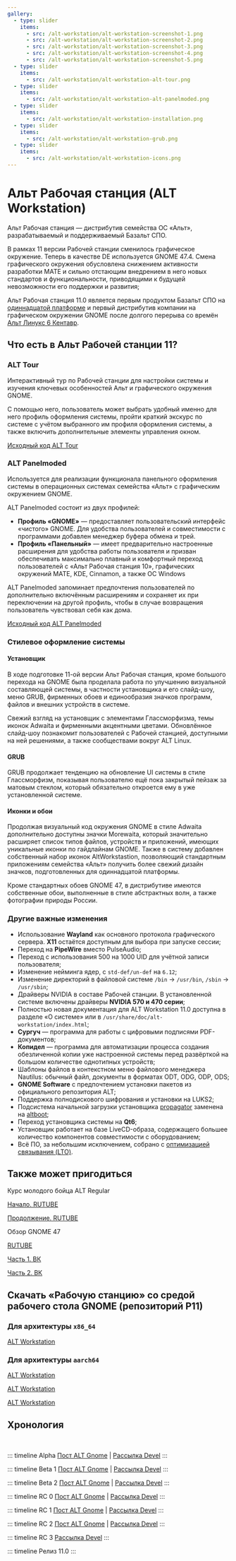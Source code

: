 ```yaml
---
gallery:
  - type: slider
    items:
      - src: /alt-workstation/alt-workstation-screenshot-1.png
      - src: /alt-workstation/alt-workstation-screenshot-2.png
      - src: /alt-workstation/alt-workstation-screenshot-3.png
      - src: /alt-workstation/alt-workstation-screenshot-4.png
      - src: /alt-workstation/alt-workstation-screenshot-5.png
  - type: slider
    items:
      - src: /alt-workstation/alt-workstation-alt-tour.png
  - type: slider
    items:
      - src: /alt-workstation/alt-workstation-alt-panelmoded.png
  - type: slider
    items:
      - src: /alt-workstation/alt-workstation-installation.png
  - type: slider
    items:
      - src: /alt-workstation/alt-workstation-grub.png
  - type: slider
    items:
      - src: /alt-workstation/alt-workstation-icons.png
---
```


# Альт Рабочая станция (ALT Workstation)

<AGWGallery id=0 />

Альт Рабочая станция — дистрибутив семейства ОС «Альт», разрабатываемый и поддерживаемый Базальт СПО.

В рамках 11 версии Рабочей станции сменилось графическое окружение. Теперь в качестве DE используется GNOME 47.4. Смена графического окружения обусловлена снижением активности разработки MATE и сильно отстающим внедрением в него новых стандартов и функциональности, приводящими к будущей невозможности его поддержки и развития;

Альт Рабочая станция 11.0 является первым продуктом Базальт СПО на [одиннадцатой платформе](https://www.altlinux.org/Одиннадцатая_платформа) и первый дистрибутив компании на графическом окружении GNOME после долгого перерыва со времён [Альт Линукс 6 Кентавр](https://www.altlinux.org/Альт_Линукс_6.0_Кентавр).

## Что есть в Альт Рабочей станции 11?

### ALT Tour

<AGWGallery id=1 />

Интерактивный тур по Рабочей станции для настройки системы и изучения ключевых особенностей Альт и графического окружения GNOME.

С помощью него, пользователь может выбрать удобный именно для него профиль оформления системы, пройти краткий экскурс по системе с учётом выбранного им профиля оформления системы, а также включить дополнительные элементы управления окном.

[Исходный код ALT Tour](https://altlinux.space/alt-gnome/alt-tour)

### ALT Panelmoded

<AGWGallery id=2 />

Используется для реализации функционала панельного оформления системы в операционных системах семейства «Альт» с графическим окружением GNOME.

ALT Panelmoded состоит из двух профилей:

- **Профиль «GNOME»** — предоставляет пользовательский интерфейс «чистого» GNOME. Для удобства пользователей и совместимости с программами добавлен менеджер буфера обмена и трей.
- **Профиль «Панельный»** — имеет предварительно настроенные расширения для удобства работы пользователя и призван обеспечивать максимально плавный и комфортный переход пользователей с «Альт Рабочая станция 10», графических окружений MATE, KDE, Cinnamon, а также ОС Windows

ALT Panelmoded запоминает предпочтения пользователей по дополнительно включённым расширениям и сохраняет их при переключении на другой профиль, чтобы в случае возвращения пользователь чувствовал себя как дома.

[Исходный код ALT Panelmoded](https://gitlab.gnome.org/Armatik/alt-panelmoded)

### Стилевое оформление системы

#### Установщик

В ходе подготовке 11-ой версии Альт Рабочая станция, кроме большого перехода на GNOME была проделала работа по улучшению визуальной составляющей системы, в частности установщика и его слайд-шоу, меню GRUB, фирменных обоев и единообразия значков программ, файлов и внешних устройств в системе.

<AGWGallery id=3 />

Свежий взгляд на установщик с элементами Глассморфизма, темы иконок Adwaita и фирменными акцентными цветами. Обновлённое слайд-шоу познакомит пользователей с Рабочей станцией, доступными на ней решениями, а также сообществами вокруг ALT Linux.

#### GRUB

<AGWGallery id=4 />

GRUB продолжает тенденцию на обновление UI системы в стиле Глассморфизм, показывая пользователю ещё пока закрытый пейзаж за матовым стеклом, который обязательно откроется ему в уже установленной системе.

#### Иконки и обои

<AGWGallery id=5 />

Продолжая визуальный код окружения GNOME в стиле Adwaita дополнительно доступны значки Morewaita, который значительно расширяет список типов файлов, устройств и приложений, имеющих уникальные иконки по гайдлайнам GNOME. Также в систему добавлен собственный набор иконок AltWorkstastion, позволяющий стандартным приложениям семейства «Альт» получить более свежий дизайн значков, подготовленных для одиннадцатой платформы.

Кроме стандартных обоев GNOME 47, в дистрибутиве имеются собственные обои, выполненные в стиле абстрактных волн, а также фотографии природы России.

### Другие важные изменения

- Использование **Wayland** как основного протокола графического сервера. **X11** остаётся доступным для выбора при запуске сессии;
- Переход на **PipeWire** вместо PulseAudio;
- Переход с использования 500 на 1000 UID для учётной записи пользователя;
- Изменение нейминга ядер, с `std-def/un-def` на `6.12`;
- Изменение директорий в файловой системе `/bin` -> `/usr/bin`, `/sbin` -> `/usr/sbin`;
- Драйверы NVIDIA в составе Рабочей станции. В установленной системе включены драйверы **NVIDIA 570 и 470 серии**;
- Полностью новая документация для ALT Workstation 11.0 доступна в разделе «О системе» или в `/usr/share/doc/alt-workstation/index.html`;
- **Сургуч** — программа для работы с цифровыми подписями PDF-документов;
- **Копидел** — программа для автоматизации процесса создания обезличенной копии уже настроенной системы перед развёрткой на большом количестве однотипных устройств;
- Шаблоны файлов в контекстном меню файлового менеджера Nautilus: обычный файл, документы в форматах ODT, ODG, ODP, ODS;
- **GNOME Software** c предпочтением установки пакетов из официального репозитория ALT;
- Поддержка полнодискового шифрования и установки на LUKS2;
- Подсистема начальной загрузки установщика [propagator](https://www.altlinux.org/Installer/common/propagator) заменена на [altboot](https://www.altlinux.org/Installer/common/altboot);
- Переход установщика системы на **Qt6**;
- Установщик работает на базе LiveCD-образа, содержащего большее количество компонентов совместимости с оборудованием;
- Всё ПО, за небольшим исключением, собрано с [оптимизацией связывания (LTO)](https://www.altlinux.org/LTO).

## Также может пригодиться

Курс молодого бойца ALT Regular

[Начало. RUTUBE](https://rutube.ru/video/4fee599dd7adb484e7fd5411beb90e06/?r=a/)

[Продолжение. RUTUBE](https://rutube.ru/video/472705a16a81bb13f0e3321c63eb1ced/?r=a/)

Обзор GNOME 47

[RUTUBE](https://rutube.ru/video/9b4be72fc4010eb5d40951d9f76a77ec/?r=a/)

[Часть 1. ВК](https://vkvideo.ru/video-223953895_456239042)

[Часть 2. ВК](https://vkvideo.ru/video-223953895_456239043)

## Скачать «Рабочую станцию» со средой рабочего стола GNOME (репозиторий P11)

### Для архитектуры `x86_64`

[ALT Workstation<Badge type="tip" text="iso" />](https://download.basealt.ru/pub/distributions/ALTLinux/p11/images/workstation/x86_64/alt-workstation-11.0-x86_64.iso)

### Для архитектуры `aarch64`

[ALT Workstation<Badge type="tip" text="iso" />](https://download.basealt.ru/pub/distributions/ALTLinux/p11/images/workstation/aarch64/alt-workstation-11.0-aarch64.iso)

[ALT Workstation<Badge type="tip" text="img.xz" />](https://download.basealt.ru/pub/distributions/ALTLinux/p11/images/workstation/aarch64/alt-workstation-11.0-aarch64.img.xz)

[ALT Workstation<Badge type="tip" text="tar.xz" />](https://download.basealt.ru/pub/distributions/ALTLinux/p11/images/workstation/aarch64/alt-workstation-11.0-aarch64.tar.xz)

## Хронология

<br />

::: timeline Alpha <Badge text="27.12.2024" />
[Пост ALT Gnome](https://t.me/alt_gnome/1862) | [Рассылка Devel](https://lore.altlinux.org/devel/e9d62a06-95c5-4e2c-99c2-802a6cab1016@altlinux.org/)
:::

::: timeline Beta 1 <Badge text="13.02.2025" />
[Пост ALT Gnome](https://t.me/alt_gnome/1906) | [Рассылка Devel](https://lore.altlinux.org/devel/120cc1f7-98a1-42dc-9573-f5d4dc081112@altlinux.org/)
:::

::: timeline Beta 2 <Badge text="24.02.2025" />
[Пост ALT Gnome](https://t.me/alt_gnome/1934) | [Рассылка Devel](https://lore.altlinux.org/devel/c4f9b32c-7c69-48df-9416-cbe8e1ea5797@altlinux.org/)
:::

::: timeline RC 0 <Badge text="10.03.2025" />
[Пост ALT Gnome](https://t.me/alt_gnome/1944) | [Рассылка Devel](https://lore.altlinux.org/devel/81cc1bf5-b3e3-4c5e-aab2-48897c9cc40b@altlinux.org/)
:::

::: timeline RC 1 <Badge text="06.04.2025" />
[Пост ALT Gnome](https://t.me/alt_gnome/1967) | [Рассылка Devel](https://lore.altlinux.org/devel/7caced42-3e86-40a8-98b6-9d5b2adf5a23@altlinux.org/)
:::

::: timeline RC 2 <Badge text="14.04.2025" />
[Пост ALT Gnome](https://t.me/alt_gnome/1977) | [Рассылка Devel](https://lore.altlinux.org/devel/1a42f1bd-1159-4e5c-af89-55370ab3c28b@altlinux.org/)
:::

::: timeline RC 3 <Badge text="19.04.2025" />
[Рассылка Devel](https://lore.altlinux.org/devel/1a42f1bd-1159-4e5c-af89-55370ab3c28b@altlinux.org/)
:::

::: timeline Релиз 11.0 <Badge type="tip" text="29.04.2025" />
:::
